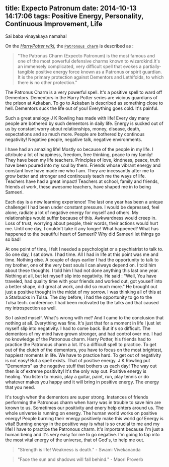 title: Expecto Patronum
date: 2014-10-13 14:17:06
tags: Positive Energy, Personality, Continuous Improvement, Life
---
Sai baba vinayakaya namaha!

On the [*HarryPotter wiki*](http://harrypotter.wikia.com), the [`Patronous charm`](http://harrypotter.wikia.com/wiki/Patronus) is described as :
>"The Patronus Charm (Expecto Patronum) is the most famous and one of the most powerful 
defensive charms known to wizardkind.It's an immensely complicated, very difficult 
spell that evokes a partially-tangible positive energy force known as a Patronus 
or spirit guardian. It is the primary protection against Dementors and Lethifolds, 
to which there is no other protection."

The Patronus Charm is a very powerful spell. It's a positive spell to ward off
Dementors. Dementors in the Harry Potter series are vicious guardians of the
prison at Azkaban. To go to Azkaban is described as something close to hell.
Dementors suck the life out of you! Everything goes cold. It's painful.

Such a great analogy J K Rowling has made with life! Every day many people are
bothered by such dementors in daily life. Energy is sucked out of us by constant
worry about relationships, money, disease, death, expectations and so much more.
People are bothered by continous negativity! Negative people, negative talk,
negative environments.

I have had an amazing life! Mostly so because of the people in my life. I
attribute a lot of happiness, freedom, free thinking, peace to my family! They have
been my life teachers. Principles of love, kindness, peace, truth have been
poured into my soul by them. Friends whose vibrant energy and constant love have
made me who I am. They are incessantly after me to grow better and stronger and
continously teach me the ways of life. Teachers have had a great impact!
Teachers at school, family and friends, friends at work, these awesome teachers, 
have shaped me in to being Sameeri.

Each day is a new learning experience! The last one year has been a unique
challenge! I had been under constant pressure. I would be depressed, feel alone,
radiate a lot of negative energy for myself and others. My relationships would
suffer because of this. Awkwardness would creep in. Loss of trust, worrying
about people, their words, their actions would hurt me. Until one day, I
couldn't take it any longer! What happened? What has happened to the beautiful
heart of Sameeri? Why did Sameeri let things go so bad! 

At one point of time, I felt I needed a psychologist or a psychiatrist to talk
to. So one day, I sat down. I had time. All I had in life at this point was me
and time. Nothing else. A couple of days earlier I had the opportunity to talk
to my brother, one of the very best souls I can always depend on. I told him
about these thoughts. I told him I had not done anything this last one year.
Nothing at all, but let myself slip into negativity. He said : "Well, You have traveled,
had quality time with your friends and worked out, got youself into a better shape,
did great at work, and did so much more." He brought out just a positive thought 
in the midst of my sorrow. I was thinking all of this at a Starbucks in Tulsa. 
The day before, i had the opportunity to go to the Tulsa tech. conference. I
had been motivated by the talks and that caused my introspection as well. 

So I asked myself. What's wrong with me? And I came to the conclusion that 
nothing at all. Everything was fine. It's just that for a moment in life I just
let myself slip into negativity. I had to come back. But it's so difficult.
The dementors of my mind have grown stronger, and had control over me. I had no
knowledge of the Patronous charm. Harry Potter, his friends had to practice the
Patronous charm a lot. It's a difficult spell to practice. To get out of the
clutch of the dementors, you have to focus on the most brightest, happiest
moments in life. We have to practice hard. To get out of negativity is not easy!
But a spell exists. That of positive energy. J K Rowling put "Dementors" as the
negative stuff that bothers us each day! The way out then is of extreme
positivity! It's the only way out. Positive energy is healing. You listen to
music, play a guitar, paint, run, play tennis or do whatever makes you happy 
and it will bring in positive energy. The energy that you need.

It's tough when the dementors are super strong. Instances of friends performing
the Patronous charm when harry was in trouble to save him are known to us.
Sometimes our positivity and enery help ohters around us. The whole universe is
running on energy. The human world works on positive energy! People burning
their energy positively make this world go! Energy is vital! Burning energy in
the positive way is what is so crucial to me and my life! I have to practice the
Patronous charm. It's important because I'm just a human being and it's very
easy for me to go negative. I'm going to tap into the most vital energy of the
universe, that of God's, to help me out.

>"Strength is life! Weakness is death." - Swami Vivekananda 

>"Face the sun and shadows will fall behind." - Maori Proverb
